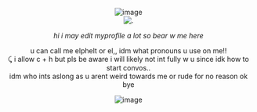 <p align="center"


![image](https://github.com/user-attachments/assets/36691fbf-8bca-44da-bf60-758fc3f235e6)
<br>
![.](https://wilardo.crd.co/assets/images/gallery23/13ee5167.gif?v=f2364dd6)

<p align="center"

*hi i may edit myprofile a lot so bear w me here*

<p align="center"

 u can call me elphelt or el,, idm what pronouns u use on me!!
<br>
⤹ i allow c + h but pls be aware i will likely not int fully w u since idk how to start convos..
<br>
idm who ints aslong as u arent weird towards me or rude for no reason ok bye


<p align="center"

![image](https://github.com/user-attachments/assets/743698c0-e2d5-46dc-9a24-06bb209b0aa6)

